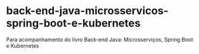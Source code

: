 # back-end-java-microsservicos-spring-boot-e-kubernetes
Para acompanhamento do livro Back-end Java: Microsserviços, Spring Boot e Kubernetes
